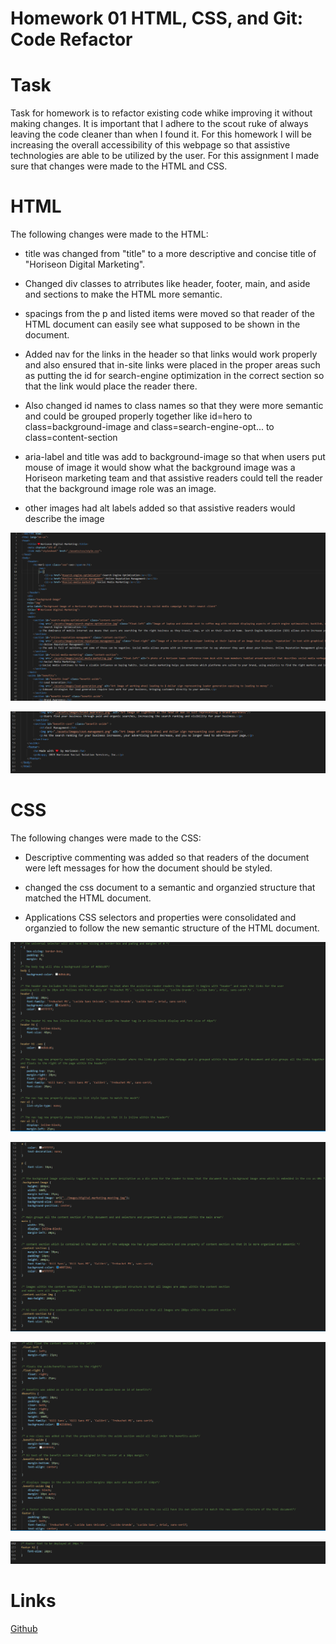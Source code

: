 # Homework 01 HTML, CSS, and Git: Code Refactor

# Task

Task for homework is to refactor existing code whike improving it without making changes. It is important that I adhere to the scout ruke of always leaving the code cleaner than when I found it. For this homework I will be increasing the overall accessibility of this webpage so that assistive technologies are able to be utilized by the user. For this assignment I made sure that changes were made to the HTML and CSS.

# HTML

The following changes were made to the HTML:

- title was changed from "title" to a more descriptive and concise title of "Horiseon Digital Marketing".

- Changed div classes to atrributes like header, footer, main, and aside and sections to make the HTML more semantic.

- spacings from the p and listed items were moved so that reader of the HTML document can easily see what supposed to be shown in the document.

- Added nav for the links in the header so that links would work properly and also ensured that in-site links were placed in the proper areas such as putting the id for search-engine optimization in the correct section so that the link would place the reader there.

- Also changed id names to class names so that they were more semantic and could be grouped properly together like id=hero to class=background-image and class=search-engine-opt... to class=content-section

- aria-label and title was add to background-image so that when users put mouse of image it would show what the background image was a Horiseon marketing team and that assistive readers could tell the reader that the background image role was an image.

- other images had alt labels added so that assistive readers would describe the image

![Screenshot](assets\images\screenshot-html-01.PNG)

![Screenshot](assets\images\screenshot-html-02.PNG)

# CSS

The following changes were made to the CSS:

- Descriptive commenting was added so that readers of the document were left messages for how the document should be styled.

- changed the css document to a semantic and organzied structure that matched the HTML document.

- Applications CSS selectors and properties were consolidated and organzied to follow the new semantic structure of the HTML document.

![Screenshot](assets\images\screenshot-css-01.PNG)

![Screenshot](assets\images\screenshot-css-02.PNG)

![Screenshot](assets\images\screenshot-css-03.PNG)

![Screenshot](assets\images\screenshot-css-04.PNG)

# Links


[Github](https://"")